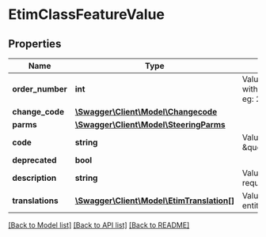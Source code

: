 # EtimClassFeatureValue

## Properties
Name | Type | Description | Notes
------------ | ------------- | ------------- | -------------
**order_number** | **int** | Value order number within the class feature, eg: 2 | [optional] 
**change_code** | [**\Swagger\Client\Model\Changecode**](Changecode.md) |  | [optional] 
**parms** | [**\Swagger\Client\Model\SteeringParms**](SteeringParms.md) |  | [optional] 
**code** | **string** | Value code, eg: \&quot;EV000001\&quot; | [optional] 
**deprecated** | **bool** |  | [optional] 
**description** | **string** | Value description for requested language | [optional] 
**translations** | [**\Swagger\Client\Model\EtimTranslation[]**](EtimTranslation.md) | Value translations for all entitled languages | [optional] 

[[Back to Model list]](../../README.md#documentation-for-models) [[Back to API list]](../../README.md#documentation-for-api-endpoints) [[Back to README]](../../README.md)

